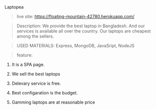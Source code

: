 Laptopea

>live site: https://floating-mountain-42780.herokuapp.com/


>Description: We provide the best laptop in Bangladesh. And our services is available all over the country. Our laptops are cheapest among the sellers.

>USED MATERIALS: Express, MongoDB, JavaSript, NodeJS

>feature: 
1. It is a SPA page. 

2. We sell the best laptops

3. Delevary service is free.

4. Best configaration is the budget.

5. Gamming laptops are at reasonable price

